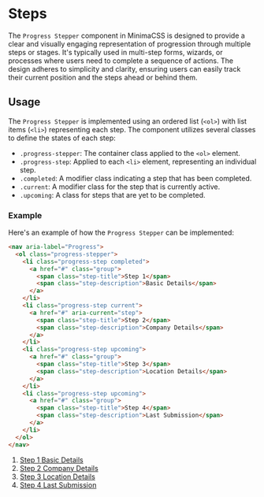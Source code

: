 # Steps

The `Progress Stepper` component in MinimaCSS is designed to provide a clear and visually engaging representation of progression through multiple steps or stages. It's typically used in multi-step forms, wizards, or processes where users need to complete a sequence of actions. The design adheres to simplicity and clarity, ensuring users can easily track their current position and the steps ahead or behind them.

## Usage

The `Progress Stepper` is implemented using an ordered list (`<ol>`) with list items (`<li>`) representing each step. The component utilizes several classes to define the states of each step:

- `.progress-stepper`: The container class applied to the `<ol>` element.
- `.progress-step`: Applied to each `<li>` element, representing an individual step.
- `.completed`: A modifier class indicating a step that has been completed.
- `.current`: A modifier class for the step that is currently active.
- `.upcoming`: A class for steps that are yet to be completed.

### Example

Here's an example of how the `Progress Stepper` can be implemented:

```html
<nav aria-label="Progress">
  <ol class="progress-stepper">
    <li class="progress-step completed">
      <a href="#" class="group">
        <span class="step-title">Step 1</span>
        <span class="step-description">Basic Details</span>
      </a>
    </li>
    <li class="progress-step current">
      <a href="#" aria-current="step">
        <span class="step-title">Step 2</span>
        <span class="step-description">Company Details</span>
      </a>
    </li>
    <li class="progress-step upcoming">
      <a href="#" class="group">
        <span class="step-title">Step 3</span>
        <span class="step-description">Location Details</span>
      </a>
    </li>
    <li class="progress-step upcoming">
      <a href="#" class="group">
        <span class="step-title">Step 4</span>
        <span class="step-description">Last Submission</span>
      </a>
    </li>
  </ol>
</nav>
```

<div class="component-preview d-block">
<nav aria-label="Progress">
    <ol class="progress-stepper">
        <li class="progress-step completed">
            <a href="#" class="group">
                <span class="step-title">Step 1</span>
                <span class="step-description">Basic Details</span>
            </a>
        </li>
        <li class="progress-step current">
            <a href="#" aria-current="step">
                <span class="step-title">Step 2</span>
                <span class="step-description">Company Details</span>
            </a>
        </li>
        <li class="progress-step upcoming">
            <a href="#" class="group">
                <span class="step-title">Step 3</span>
                <span class="step-description">Location Details</span>
            </a>
        </li>
        <li class="progress-step upcoming">
            <a href="#" class="group">
                <span class="step-title">Step 4</span>
                <span class="step-description">Last Submission</span>
            </a>
        </li>
    </ol>
</nav>

</div>
